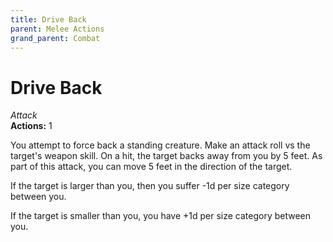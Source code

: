 ```yaml
---
title: Drive Back
parent: Melee Actions
grand_parent: Combat
---
```


# Drive Back
*Attack*<br>
**Actions:** 1

You attempt to force back a standing creature. Make an attack roll vs the target's weapon skill. On a hit, the target backs away from you by 5 feet. As part of this attack, you can move 5 feet in the direction of the target.

If the target is larger than you, then you suffer -1d per size category between you.

If the target is smaller than you, you have +1d per size category between you.
